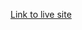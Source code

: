 [Link to live site](https://davidlidebrandt.github.io/Introduktion-till-Webbutveckling---uppgift-4/)